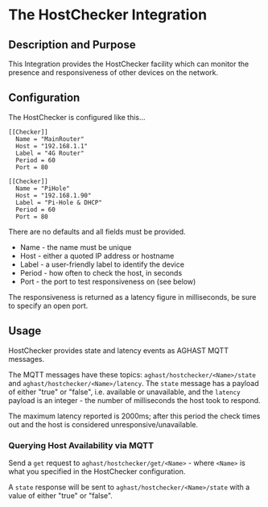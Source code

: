 # The HostChecker Integration
## Description and Purpose
This Integration provides the HostChecker facility which can monitor the presence and responsiveness of other devices on the network.

## Configuration
The HostChecker is configured like this...
```
[[Checker]]
  Name = "MainRouter"
  Host = "192.168.1.1"
  Label = "4G Router"
  Period = 60
  Port = 80

[[Checker]]
  Name = "PiHole"
  Host = "192.168.1.90"
  Label = "Pi-Hole & DHCP"
  Period = 60
  Port = 80
  ```
There are no defaults and all fields must be provided.
 * Name - the name must be unique
 * Host - either a quoted IP address or hostname
 * Label - a user-friendly label to identify the device
 * Period - how often to check the host, in seconds
 * Port - the port to test responsiveness on (see below)

The responsiveness is returned as a latency figure in milliseconds, be sure to specify an open port.

## Usage
HostChecker provides state and latency events as AGHAST MQTT messages.

The MQTT messages have these topics: `aghast/hostchecker/<Name>/state` and `aghast/hostchecker/<Name>/latency`.
The `state` message has a payload of either "true" or "false", i.e. available or unavailable, and the `latency` payload is 
an integer - the number of milliseconds the host took to respond. 

The maximum latency reported is 2000ms; after this period the check times out and the host is considered unresponsive/unavailable.

### Querying Host Availability via MQTT
Send a `get` request to `aghast/hostchecker/get/<Name>` - where `<Name>` is what you specified in the HostChecker
configuration.

A `state` response will be sent to `aghast/hostchecker/<Name>/state` with a value of either "true" or "false".
